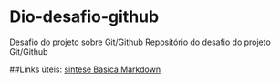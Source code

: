 # Dio-desafio-github
Desafio do projeto sobre Git/Github
Repositório do desafio do projeto Git/Github

##Links úteis:
[sintese Basica Markdown](https://www.markdownguide.org/getting-started/)
